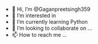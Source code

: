 - 👋 Hi, I’m @Gaganpreetsingh359
- 👀 I’m interested in 
- 🌱 I’m currently learning Python
- 💞️ I’m looking to collaborate on ...
- 📫 How to reach me ...

<!---
Gaganpreetsingh359/Gaganpreetsingh359 is a ✨ special ✨ repository because its `README.md` (this file) appears on your GitHub profile.
You can click the Preview link to take a look at your changes.
--->

